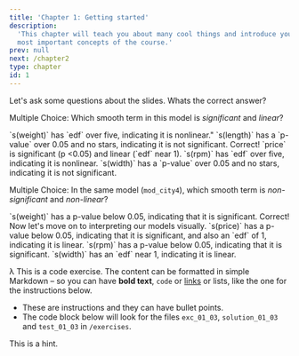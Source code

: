 ```yaml
---
title: 'Chapter 1: Getting started'
description:
  'This chapter will teach you about many cool things and introduce you to the
  most important concepts of the course.'
prev: null
next: /chapter2
type: chapter
id: 1
---
```


<exercise id="1" title="Introduction" type="slides">

<slides source="chapter1_01_introduction">
</slides>

</exercise>

<exercise id="2" title="Getting Started">

Let's ask some questions about the slides. Whats the correct answer?

Multiple Choice: Which smooth term in this model is _significant_ and _linear_?

<choice id="1">
<opt text="weight">`s(weight)` has `edf` over five, indicating it is nonlinear."</opt>
<opt text="length">`s(length)` has a `p-value` over 0.05 and no stars, indicating it is not significant.</opt>
<opt text="price" correct="true">Correct! `price` is significant (p <0.05) and linear (`edf` near 1).</opt>
<opt text="rpm">`s(rpm)` has `edf` over five, indicating it is nonlinear.</opt>
<opt text="width">`s(width)` has a `p-value` over 0.05 and no stars, indicating it is not significant.</opt>
</choice>

Multiple Choice: In the same model (`mod_city4`), which smooth term is _non-significant_ and _non-linear_?

<choice id="2">
<opt text="weight">`s(weight)` has a p-value below 0.05, indicating that it is significant.</opt>
<opt text="length" correct="true">Correct! Now let's move on to interpreting our models visually.</opt>
<opt text="price">`s(price)` has a p-value below 0.05, indicating that it is significant, and also an `edf` of 1, indicating it is linear.</opt>
<opt text="rpm">`s(rpm)` has a p-value below 0.05, indicating that it is significant.</opt>
<opt text="width">`s(width)` has an `edf` near 1, indicating it is linear.</opt>
</choice>

</exercise>

<exercise id="3" title="First steps">

&lambda; This is a code exercise. The content can be formatted in simple Markdown – so
you can have **bold text**, `code` or [links](https://spacy.io) or lists, like
the one for the instructions below.

- These are instructions and they can have bullet points.
- The code block below will look for the files `exc_01_03`, `solution_01_03` and
  `test_01_03` in `/exercises`.

<codeblock id="01_03">

This is a hint.

</codeblock>

</exercise>
